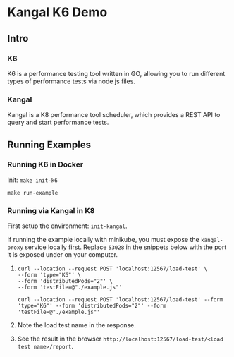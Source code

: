 # Kangal K6 Demo

## Intro

### K6

K6 is a performance testing tool written in GO, allowing you to run different types of performance tests via node js files.

### Kangal

Kangal is a K8 performance tool scheduler, which provides a REST API to query and start performance tests.

## Running Examples

### Running K6 in Docker

Init: `make init-k6`

`make run-example`

### Running via Kangal in K8

First setup the environment: `init-kangal`.

If running the example locally with minikube, you must expose the `kangal-proxy` service locally first. Replace `53028` in the snippets below with the port it is exposed under on your computer.

1.  ```
    curl --location --request POST 'localhost:12567/load-test' \
    --form 'type="K6"' \
    --form 'distributedPods="2"' \
    --form 'testFile=@"./example.js"'
    ```

    `curl --location --request POST 'localhost:12567/load-test' --form 'type="K6"' --form 'distributedPods="2"' --form 'testFile=@"./example.js"'`

2.  Note the load test name in the response.

3.  See the result in the browser `http://localhost:12567/load-test/<load test name>/report`.
